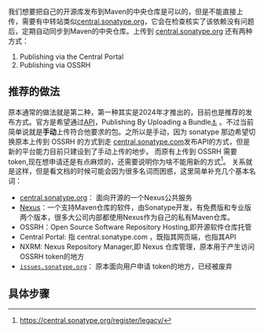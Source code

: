 我们想要把自己的开源库发布到Maven的中央仓库是可以的，但是不能直接上传，需要有中转站类似[central.sonatype.org](https://central.sonatype.org/)，它会在检查核实了该依赖没有问题后，定期自动同步到Maven的中央仓库。上传到 [central.sonatype.org](https://central.sonatype.org/) 还有两种方式：
1. Publishing via the Central Portal
2. Publishing via OSSRH
## 推荐的做法
原本通常的做法就是第二种，第一种其实是2024年才推出的，目前也是推荐的发布方式。官方是希望通过[API](https://central.sonatype.org/publish/publish-portal-api/)，Publishing By Uploading a Bundle[⚓︎](https://central.sonatype.org/publish/publish-portal-upload/#publishing-by-uploading-a-bundle "Permanent link") 。不过当前简单说就是**手动**上传符合他要求的包。之所以是手动，因为 sonatype 那边希望切换原本上传到 OSSRH 的方式到走 [central.sonatype.com](https://central.sonatype.com)发布API的方式，但是新的平台能力目前只建设到了手动上传的地步。
而原有上传到 OSSRH 需要 token,现在想申请还是有点麻烦的，还需要说明你为啥不能用新的方式[^trouble]。
关系就是这样，但是看文档的时候可能会因为很多名词而困惑，这里简单补充几个基本名词：

- [central.sonatype.org](https://central.sonatype.org/)： 面向开源的一个Nexus公共服务
- [Nexus](https://www.sonatype.com/nexus-repository-oss)：一个支持Maven仓库的软件，由Sonatype开发，有免费版和专业版两个版本，很多大公司内部都使用Nexus作为自己的私有Maven仓库。
- OSSRH：Open Source Software Repository Hosting,即开源软件仓库托管
- Central Portal: 指 central.sonatype.com ，既指其网页端，也指其API
- NXRM: Nexus Repository Manager,即 Nexus 仓库管理，原本用于产生访问 OSSRH token的地方
- [`issues.sonatype.org`](https://central.sonatype.org/news/20240109_issues_sonatype_org_deprecation/)： 原本面向用户申请 token的地方，已经被废弃


## 具体步骤

[^trouble]:https://central.sonatype.org/register/legacy/